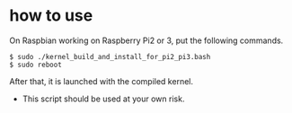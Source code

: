# how to use

On Raspbian working on Raspberry Pi2 or 3,
put the following commands. 

    $ sudo ./kernel_build_and_install_for_pi2_pi3.bash 
    $ sudo reboot

After that, it is launched with the compiled kernel.

* This script should be used at your own risk. 
